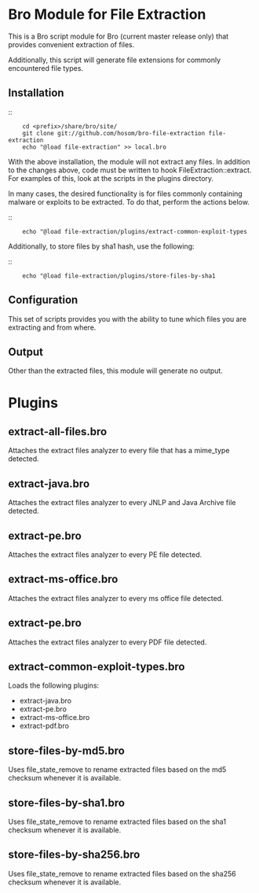 Bro Module for File Extraction
==============================

This is a Bro script module for Bro (current master release only) that provides convenient extraction of files.

Additionally, this script will generate file extensions for commonly encountered file types.

Installation
------------

::

		cd <prefix>/share/bro/site/
		git clone git://github.com/hosom/bro-file-extraction file-extraction
		echo "@load file-extraction" >> local.bro

With the above installation, the module will not extract any files. In addition to the changes above, code must be written to hook FileExtraction::extract. For examples of this, look at the scripts in the plugins directory.

In many cases, the desired functionality is for files commonly containing malware or exploits to be extracted. To do that, perform the actions below.

::

		echo "@load file-extraction/plugins/extract-common-exploit-types

Additionally, to store files by sha1 hash, use the following:

::

		echo "@load file-extraction/plugins/store-files-by-sha1

Configuration
-------------

This set of scripts provides you with the ability to tune which files you are extracting and from where.

Output
-------------

Other than the extracted files, this module will generate no output.

Plugins
===============================

extract-all-files.bro
-------------

Attaches the extract files analyzer to every file that has a mime_type detected.

extract-java.bro
-------------

Attaches the extract files analyzer to every JNLP and Java Archive file detected.

extract-pe.bro
-------------

Attaches the extract files analyzer to every PE file detected.

extract-ms-office.bro
-------------

Attaches the extract files analyzer to every ms office file detected.

extract-pe.bro
-------------

Attaches the extract files analyzer to every PDF file detected.

extract-common-exploit-types.bro
-------------

Loads the following plugins:
- extract-java.bro
- extract-pe.bro
- extract-ms-office.bro
- extract-pdf.bro

store-files-by-md5.bro
-------------

Uses file_state_remove to rename extracted files based on the md5 checksum whenever it is available.

store-files-by-sha1.bro
-------------

Uses file_state_remove to rename extracted files based on the sha1 checksum whenever it is available.

store-files-by-sha256.bro
-------------

Uses file_state_remove to rename extracted files based on the sha256 checksum whenever it is available.
